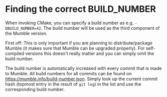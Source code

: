 # Finding the correct BUILD_NUMBER

When invoking CMake, you can specify a build number as e.g. `-DBUILD_NUMBER=42`. The build number will be used as the third component of the Mumble
version.

First off: This is only important if you are planning to distribute/package Mumble (it makes sure that Mumble can be upgraded properly). For
self-compiled versions this doesn't really matter and you can simply omit the build number.

The build number is automatically increased with every commit that is made to Mumble. All build numbers for all commits can be found on
https://mumble.info/build-number.json. Simply look up the current commit hash (topmost entry in the result of `git log`) in the list and use the
corresponding build number.

